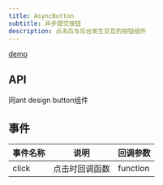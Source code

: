 ```yaml
---
title: AsyncButton
subtitle: 异步提交按钮
description: 点击后与后台发生交互的按钮组件
---
```


[demo](AsyncButton)

## API
同ant design button组件

## 事件

| 事件名称 | 说明 | 回调参数 |
| --- | --- | --- |
| click | 点击时回调函数 | function |  |


